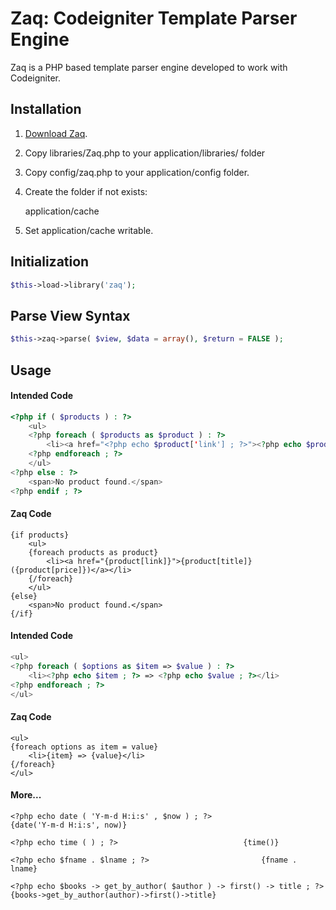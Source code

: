 Zaq: Codeigniter Template Parser Engine
=======================================

Zaq is a PHP based template parser engine developed to work with Codeigniter.


Installation
------------

1. [Download Zaq](http://github.com/iarkaroy/Zaq-Codeigniter-Template-Parser/archive/master.zip).

2. Copy libraries/Zaq.php to your application/libraries/ folder

3. Copy config/zaq.php to your application/config folder.

4. Create the folder if not exists:

	application/cache

5. Set application/cache writable.


Initialization
--------------

```php
$this->load->library('zaq');
```


Parse View Syntax
-----------------

```php
$this->zaq->parse( $view, $data = array(), $return = FALSE );
```


Usage
-----

#### Intended Code
```php
<?php if ( $products ) : ?>
    <ul>
    <?php foreach ( $products as $product ) : ?>
        <li><a href="<?php echo $product['link'] ; ?>"><?php echo $product['title'] ; ?> (<?php echo $product['price'] ; ?>)</a></li>
    <?php endforeach ; ?>
    </ul>
<?php else : ?>
    <span>No product found.</span>
<?php endif ; ?>
```

#### Zaq Code
```
{if products}
    <ul>
    {foreach products as product}
        <li><a href="{product[link]}">{product[title]} ({product[price]})</a></li>
    {/foreach}
    </ul>
{else}
    <span>No product found.</span>
{/if}
```

#### Intended Code
```php
<ul>
<?php foreach ( $options as $item => $value ) : ?>
    <li><?php echo $item ; ?> => <?php echo $value ; ?></li>
<?php endforeach ; ?>
</ul>
```

#### Zaq Code
```
<ul>
{foreach options as item = value}
    <li>{item} => {value}</li>
{/foreach}
</ul>
```

#### More...
````
<?php echo date ( 'Y-m-d H:i:s' , $now ) ; ?>					{date('Y-m-d H:i:s', now)}

<?php echo time ( ) ; ?>							{time()}

<?php echo $fname . $lname ; ?>							{fname . lname}

<?php echo $books -> get_by_author( $author ) -> first() -> title ; ?>		{books->get_by_author(author)->first()->title}
````